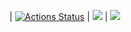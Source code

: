 | [![Actions Status](https://github.com/Git-EDO/frontend-project-46/workflows/hexlet-check/badge.svg)](https://github.com/Git-EDO/frontend-project-46/actions) | <a href="https://codeclimate.com/github/Git-EDO/frontend-project-46/maintainability"><img src="https://api.codeclimate.com/v1/badges/be3fdd9a3046b8c8ff5f/maintainability" /></a> | <a href="https://codeclimate.com/github/Git-EDO/frontend-project-46/test_coverage"><img src="https://api.codeclimate.com/v1/badges/be3fdd9a3046b8c8ff5f/test_coverage" /></a>
